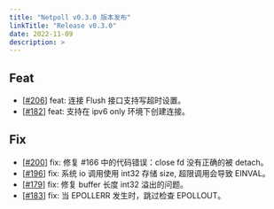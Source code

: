 ```yaml
---
title: "Netpoll v0.3.0 版本发布"
linkTitle: "Release v0.3.0"
date: 2022-11-09
description: >
---
```


## Feat

* [[#206](https://github.com/cloudwego/netpoll/pull/206)] feat: 连接 Flush 接口支持写超时设置。
* [[#182](https://github.com/cloudwego/netpoll/pull/182)] feat: 支持在 ipv6 only 环境下创建连接。

## Fix

* [[#200](https://github.com/cloudwego/netpoll/pull/200)] fix: 修复 #166 中的代码错误：close fd 没有正确的被 detach。
* [[#196](https://github.com/cloudwego/netpoll/pull/196)] fix: 系统 io 调用使用 int32 存储 size, 超限调用会导致 EINVAL。
* [[#179](https://github.com/cloudwego/netpoll/pull/179)] fix: 修复 buffer 长度 int32 溢出的问题。
* [[#183](https://github.com/cloudwego/netpoll/pull/183)] fix: 当 EPOLLERR 发生时，跳过检查 EPOLLOUT。

